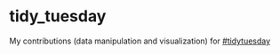 # tidy_tuesday
My contributions (data manipulation and visualization) for [#tidytuesday](https://github.com/rfordatascience/tidytuesday)
